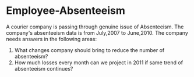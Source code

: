 # Employee-Absenteeism
A courier company is passing through genuine issue of Absenteeism.
The company's absenteeism data is from July,2007 to June,2010.
The company needs answers in the following areas:
1. What changes company should bring to reduce the number of absenteeism?
2. How much losses every month can we project in 2011 if same trend of absenteeism continues?
